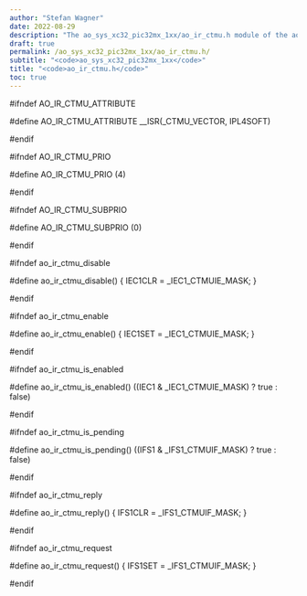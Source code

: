 ```yaml
---
author: "Stefan Wagner"
date: 2022-08-29
description: "The ao_sys_xc32_pic32mx_1xx/ao_ir_ctmu.h module of the ao real-time operating system."
draft: true
permalink: /ao_sys_xc32_pic32mx_1xx/ao_ir_ctmu.h/ 
subtitle: "<code>ao_sys_xc32_pic32mx_1xx</code>"
title: "<code>ao_ir_ctmu.h</code>"
toc: true
---
```


#ifndef AO_IR_CTMU_ATTRIBUTE

#define AO_IR_CTMU_ATTRIBUTE        __ISR(_CTMU_VECTOR, IPL4SOFT)

#endif

#ifndef AO_IR_CTMU_PRIO

#define AO_IR_CTMU_PRIO             (4)

#endif

#ifndef AO_IR_CTMU_SUBPRIO

#define AO_IR_CTMU_SUBPRIO          (0)

#endif

#ifndef ao_ir_ctmu_disable

#define ao_ir_ctmu_disable()        { IEC1CLR = _IEC1_CTMUIE_MASK; }

#endif

#ifndef ao_ir_ctmu_enable

#define ao_ir_ctmu_enable()         { IEC1SET = _IEC1_CTMUIE_MASK; }

#endif

#ifndef ao_ir_ctmu_is_enabled

#define ao_ir_ctmu_is_enabled()     ((IEC1 & _IEC1_CTMUIE_MASK) ? true : false)

#endif

#ifndef ao_ir_ctmu_is_pending

#define ao_ir_ctmu_is_pending()     ((IFS1 & _IFS1_CTMUIF_MASK) ? true : false)

#endif

#ifndef ao_ir_ctmu_reply

#define ao_ir_ctmu_reply()          { IFS1CLR = _IFS1_CTMUIF_MASK; }

#endif

#ifndef ao_ir_ctmu_request

#define ao_ir_ctmu_request()        { IFS1SET = _IFS1_CTMUIF_MASK; }

#endif

